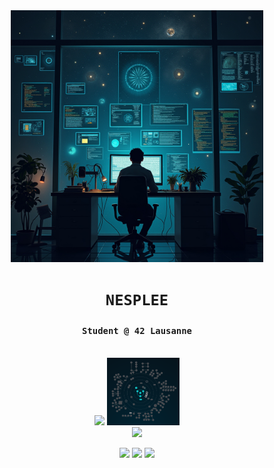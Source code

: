 <div align="center">
  <img src="Images/header.jpg" alt="Header" width="80%"/>

  # `NESPLEE`
  
  ### `Student @ 42 Lausanne`

  <br>

  <img src="https://badge.mediaplus.ma/darkblue/dinguyen?1337Badge=off&UM6P=off" width="350"/>
  <img src="Images/Holy_Graph.png" alt="Header" width="23%"/>

  <br>

  <img height="150em" src="https://github-readme-stats.vercel.app/api?username=Nesplee&hide=stars&count_private=true&show_icons=true&theme=graywhite&hide_border=true&hide_title=true"/>

  <p>
    <img src="https://img.shields.io/badge/-C-grey?style=flat&logo=c"/>
    <img src="https://img.shields.io/badge/-Shell-grey?style=flat&logo=gnu-bash"/>
    <img src="https://img.shields.io/badge/-Git-grey?style=flat&logo=git"/>
  </p>
</div>
